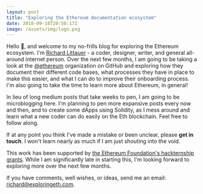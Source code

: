 ```yaml
---
layout: post
title: "Exploring the Ethereum documentation ecosystem"
date: 2018-09-18T20:50:17Z
image: /assets/img/logo.png
---
```


Hello 👋, and welcome to my no-frills blog for exploring the Ethereum ecosystem. I'm [Richard Littauer](https://burntfen.com) - a coder, designer, writer, and general all-around internet person. Over the next few months, I am going to be taking a look at the [@ethereum](https://github.com/ethereum) organization on GitHub and exploring how they document their different code bases, what processes they have in place to make this easier, and what I can do to improve their onboarding process. I'm also going to take the time to learn more about Ethereum, in general!

In lieu of long medium posts that take weeks to pen, I am going to be microblogging here. I'm planning to pen more expansive posts every now and then, and to create some dApps using Solidity, as I mess around and learn what a new coder can do easily on the Eth blockchain. Feel free to follow along.

If at any point you think I've made a mistake or been unclear, please **get in touch**. I won't learn nearly as much if I am just shouting into the void.

This work has been supported by [the Ethereum Foundation's hackternship grants](https://blog.ethereum.org/2018/05/02/announcing-may-2018-cohort-ef-grants/). While I am significantly late in starting this, I'm looking forward to exploring more over the next few months.

If you have comments, well wishes, or ideas, send me an email: [richard@exploringeth.com](mailto:richard@exploringeth.com).